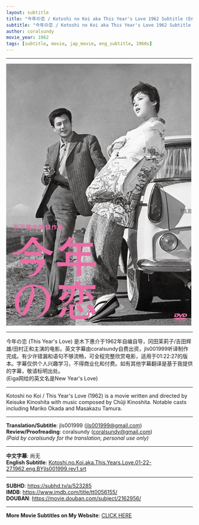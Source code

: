 ```yaml
---
layout: subtitle
title: "今年の恋 / Kotoshi no Koi aka This Year's Love 1962 Subtitle (English)"
subtitle: "今年の恋 / Kotoshi no Koi aka This Year's Love 1962 Subtitle (English)"
author: coralsundy
movie_year: 1962
tags: [subtitle, movie, jap_movie, eng_subtitle, 1960s]
---
```


------

<img src="../assets/tt0056155.jpg" alt="tt0056155_cover_art" />

------

今年の恋 (This Year's Love) 是木下惠介于1962年自编自导，冈田茉莉子/吉田辉雄/田村正和主演的电影。英文字幕由coralsundy自费出资，jls001999听译制作完成。有少许错漏和语句不够流畅，可全程完整欣赏电影，适用于01:22:27的版本。字幕仅供个人兴趣学习，不得商业化和付费。如有其他字幕翻译是基于我提供的字幕，敬请标明出处。
<br>
(Eiga网给的英文名是New Year's Love)

------

Kotoshi no Koi / This Year's Love (1962) is a movie written and directed by Keisuke Kinoshita with music composed by Chûji Kinoshita. Notable casts including Mariko Okada and Masakazu Tamura.<br>

------

**Translation/Subtitle**: jls001999 (jls001999@gmail.com)<br>
**Review/Proofreading**: coralsundy (coralsundy@gmail.com)<br>
*(Paid by coralsundy for the translation, personal use only)*

------

**中文字幕**: 尚无<br>
**English Subtitle**: [Kotoshi.no.Koi.aka.This.Years.Love.01-22-27.1962.eng.BYjls001999.rev1.srt](../subtitles/Kotoshi.no.Koi.aka.This.Years.Love.01-22-27.1962.eng.BYjls001999.rev1.srt)

------

**SUBHD**: <https://subhd.tv/a/523285><br>
**IMDB**: <https://www.imdb.com/title/tt0056155/><br>
**DOUBAN**: <https://movie.douban.com/subject/2162956/>

------

**More Movie Subtitles on My Website**: <a href='{% post_url 2021-01-10-subtitles-summary-list %}'>CLICK HERE</a>


